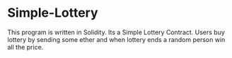 # Simple-Lottery
This program is written in Solidity. Its a Simple Lottery Contract. Users buy lottery by sending some ether and when lottery ends a random person win all the price.
